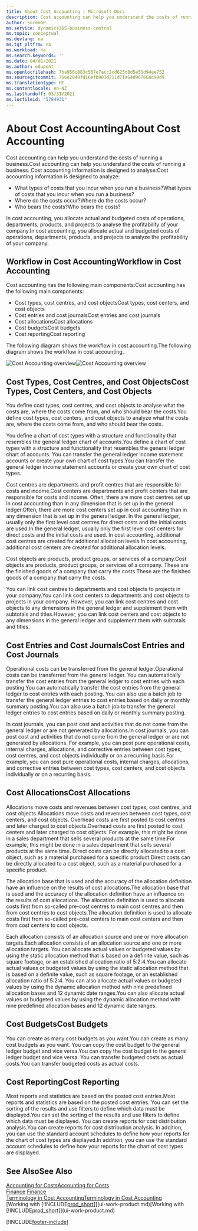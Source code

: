 ```yaml
---
title: About Cost Accounting | Microsoft Docs
description: Cost accounting can help you understand the costs of running a business.
author: SorenGP
ms.service: dynamics365-business-central
ms.topic: conceptual
ms.devlang: na
ms.tgt_pltfrm: na
ms.workload: na
ms.search.keywords: ''
ms.date: 04/01/2021
ms.author: edupont
ms.openlocfilehash: 7ba956c883c567e7acc2cd625d8d5e51d94ee753
ms.sourcegitcommit: 766e2840fd16efb901d211d7fa64d96766ac99d9
ms.translationtype: HT
ms.contentlocale: en-NZ
ms.lasthandoff: 03/31/2021
ms.locfileid: "5784931"
---
```

# <a name="about-cost-accounting"></a><span data-ttu-id="a8561-103">About Cost Accounting</span><span class="sxs-lookup"><span data-stu-id="a8561-103">About Cost Accounting</span></span>
<span data-ttu-id="a8561-104">Cost accounting can help you understand the costs of running a business.</span><span class="sxs-lookup"><span data-stu-id="a8561-104">Cost accounting can help you understand the costs of running a business.</span></span> <span data-ttu-id="a8561-105">Cost accounting information is designed to analyse:</span><span class="sxs-lookup"><span data-stu-id="a8561-105">Cost accounting information is designed to analyze:</span></span>  

-   <span data-ttu-id="a8561-106">What types of costs that you incur when you run a business?</span><span class="sxs-lookup"><span data-stu-id="a8561-106">What types of costs that you incur when you run a business?</span></span>  
-   <span data-ttu-id="a8561-107">Where do the costs occur?</span><span class="sxs-lookup"><span data-stu-id="a8561-107">Where do the costs occur?</span></span>  
-   <span data-ttu-id="a8561-108">Who bears the costs?</span><span class="sxs-lookup"><span data-stu-id="a8561-108">Who bears the costs?</span></span>  

<span data-ttu-id="a8561-109">In cost accounting, you allocate actual and budgeted costs of operations, departments, products, and projects to analyse the profitability of your company.</span><span class="sxs-lookup"><span data-stu-id="a8561-109">In cost accounting, you allocate actual and budgeted costs of operations, departments, products, and projects to analyze the profitability of your company.</span></span>  

## <a name="workflow-in-cost-accounting"></a><span data-ttu-id="a8561-110">Workflow in Cost Accounting</span><span class="sxs-lookup"><span data-stu-id="a8561-110">Workflow in Cost Accounting</span></span>  
<span data-ttu-id="a8561-111">Cost accounting has the following main components:</span><span class="sxs-lookup"><span data-stu-id="a8561-111">Cost accounting has the following main components:</span></span>  

-   <span data-ttu-id="a8561-112">Cost types, cost centres, and cost objects</span><span class="sxs-lookup"><span data-stu-id="a8561-112">Cost types, cost centers, and cost objects</span></span>  
-   <span data-ttu-id="a8561-113">Cost entries and cost journals</span><span class="sxs-lookup"><span data-stu-id="a8561-113">Cost entries and cost journals</span></span>  
-   <span data-ttu-id="a8561-114">Cost allocations</span><span class="sxs-lookup"><span data-stu-id="a8561-114">Cost allocations</span></span>  
-   <span data-ttu-id="a8561-115">Cost budgets</span><span class="sxs-lookup"><span data-stu-id="a8561-115">Cost budgets</span></span>
-   <span data-ttu-id="a8561-116">Cost reporting</span><span class="sxs-lookup"><span data-stu-id="a8561-116">Cost reporting</span></span>  

<span data-ttu-id="a8561-117">The following diagram shows the workflow in cost accounting.</span><span class="sxs-lookup"><span data-stu-id="a8561-117">The following diagram shows the workflow in cost accounting.</span></span>  

<span data-ttu-id="a8561-118">![Cost Accounting overview](media/costaccountingoverview.png "CostAccountingOverview")</span><span class="sxs-lookup"><span data-stu-id="a8561-118">![Cost Accounting overview](media/costaccountingoverview.png "CostAccountingOverview")</span></span>  

## <a name="cost-types-cost-centers-and-cost-objects"></a><span data-ttu-id="a8561-119">Cost Types, Cost Centres, and Cost Objects</span><span class="sxs-lookup"><span data-stu-id="a8561-119">Cost Types, Cost Centers, and Cost Objects</span></span>  
<span data-ttu-id="a8561-120">You define cost types, cost centres, and cost objects to analyse what the costs are, where the costs come from, and who should bear the costs.</span><span class="sxs-lookup"><span data-stu-id="a8561-120">You define cost types, cost centers, and cost objects to analyze what the costs are, where the costs come from, and who should bear the costs.</span></span>  

<span data-ttu-id="a8561-121">You define a chart of cost types with a structure and functionality that resembles the general ledger chart of accounts.</span><span class="sxs-lookup"><span data-stu-id="a8561-121">You define a chart of cost types with a structure and functionality that resembles the general ledger chart of accounts.</span></span> <span data-ttu-id="a8561-122">You can transfer the general ledger income statement accounts or create your own chart of cost types.</span><span class="sxs-lookup"><span data-stu-id="a8561-122">You can transfer the general ledger income statement accounts or create your own chart of cost types.</span></span>  

<span data-ttu-id="a8561-123">Cost centres are departments and profit centres that are responsible for costs and income.</span><span class="sxs-lookup"><span data-stu-id="a8561-123">Cost centers are departments and profit centers that are responsible for costs and income.</span></span> <span data-ttu-id="a8561-124">Often, there are more cost centres set up in cost accounting than in any dimension that is set up in the general ledger.</span><span class="sxs-lookup"><span data-stu-id="a8561-124">Often, there are more cost centers set up in cost accounting than in any dimension that is set up in the general ledger.</span></span> <span data-ttu-id="a8561-125">In the general ledger, usually only the first level cost centres for direct costs and the initial costs are used.</span><span class="sxs-lookup"><span data-stu-id="a8561-125">In the general ledger, usually only the first level cost centers for direct costs and the initial costs are used.</span></span> <span data-ttu-id="a8561-126">In cost accounting, additional cost centres are created for additional allocation levels.</span><span class="sxs-lookup"><span data-stu-id="a8561-126">In cost accounting, additional cost centers are created for additional allocation levels.</span></span>  

<span data-ttu-id="a8561-127">Cost objects are products, product groups, or services of a company.</span><span class="sxs-lookup"><span data-stu-id="a8561-127">Cost objects are products, product groups, or services of a company.</span></span> <span data-ttu-id="a8561-128">These are the finished goods of a company that carry the costs.</span><span class="sxs-lookup"><span data-stu-id="a8561-128">These are the finished goods of a company that carry the costs.</span></span>  

<span data-ttu-id="a8561-129">You can link cost centres to departments and cost objects to projects in your company.</span><span class="sxs-lookup"><span data-stu-id="a8561-129">You can link cost centers to departments and cost objects to projects in your company.</span></span> <span data-ttu-id="a8561-130">However, you can link cost centres and cost objects to any dimensions in the general ledger and supplement them with subtotals and titles.</span><span class="sxs-lookup"><span data-stu-id="a8561-130">However, you can link cost centers and cost objects to any dimensions in the general ledger and supplement them with subtotals and titles.</span></span>  

## <a name="cost-entries-and-cost-journals"></a><span data-ttu-id="a8561-131">Cost Entries and Cost Journals</span><span class="sxs-lookup"><span data-stu-id="a8561-131">Cost Entries and Cost Journals</span></span>  
<span data-ttu-id="a8561-132">Operational costs can be transferred from the general ledger.</span><span class="sxs-lookup"><span data-stu-id="a8561-132">Operational costs can be transferred from the general ledger.</span></span> <span data-ttu-id="a8561-133">You can automatically transfer the cost entries from the general ledger to cost entries with each posting.</span><span class="sxs-lookup"><span data-stu-id="a8561-133">You can automatically transfer the cost entries from the general ledger to cost entries with each posting.</span></span> <span data-ttu-id="a8561-134">You can also use a batch job to transfer the general ledger entries to cost entries based on daily or monthly summary posting.</span><span class="sxs-lookup"><span data-stu-id="a8561-134">You can also use a batch job to transfer the general ledger entries to cost entries based on daily or monthly summary posting.</span></span>  

<span data-ttu-id="a8561-135">In cost journals, you can post cost and activities that do not come from the general ledger or are not generated by allocations.</span><span class="sxs-lookup"><span data-stu-id="a8561-135">In cost journals, you can post cost and activities that do not come from the general ledger or are not generated by allocations.</span></span> <span data-ttu-id="a8561-136">For example, you can post pure operational costs, internal charges, allocations, and corrective entries between cost types, cost centres, and cost objects individually or on a recurring basis.</span><span class="sxs-lookup"><span data-stu-id="a8561-136">For example, you can post pure operational costs, internal charges, allocations, and corrective entries between cost types, cost centers, and cost objects individually or on a recurring basis.</span></span>  

## <a name="cost-allocations"></a><span data-ttu-id="a8561-137">Cost Allocations</span><span class="sxs-lookup"><span data-stu-id="a8561-137">Cost Allocations</span></span>  
<span data-ttu-id="a8561-138">Allocations move costs and revenues between cost types, cost centres, and cost objects.</span><span class="sxs-lookup"><span data-stu-id="a8561-138">Allocations move costs and revenues between cost types, cost centers, and cost objects.</span></span> <span data-ttu-id="a8561-139">Overhead costs are first posted to cost centres and later charged to cost objects.</span><span class="sxs-lookup"><span data-stu-id="a8561-139">Overhead costs are first posted to cost centers and later charged to cost objects.</span></span> <span data-ttu-id="a8561-140">For example, this might be done in a sales department that sells several products at the same time.</span><span class="sxs-lookup"><span data-stu-id="a8561-140">For example, this might be done in a sales department that sells several products at the same time.</span></span> <span data-ttu-id="a8561-141">Direct costs can be directly allocated to a cost object, such as a material purchased for a specific product.</span><span class="sxs-lookup"><span data-stu-id="a8561-141">Direct costs can be directly allocated to a cost object, such as a material purchased for a specific product.</span></span>  

<span data-ttu-id="a8561-142">The allocation base that is used and the accuracy of the allocation definition have an influence on the results of cost allocations.</span><span class="sxs-lookup"><span data-stu-id="a8561-142">The allocation base that is used and the accuracy of the allocation definition have an influence on the results of cost allocations.</span></span> <span data-ttu-id="a8561-143">The allocation definition is used to allocate costs first from so-called pre-cost centres to main cost centres and then from cost centres to cost objects.</span><span class="sxs-lookup"><span data-stu-id="a8561-143">The allocation definition is used to allocate costs first from so-called pre-cost centers to main cost centers and then from cost centers to cost objects.</span></span>  

<span data-ttu-id="a8561-144">Each allocation consists of an allocation source and one or more allocation targets.</span><span class="sxs-lookup"><span data-stu-id="a8561-144">Each allocation consists of an allocation source and one or more allocation targets.</span></span> <span data-ttu-id="a8561-145">You can allocate actual values or budgeted values by using the static allocation method that is based on a definite value, such as square footage, or an established allocation ratio of 5:2:4.</span><span class="sxs-lookup"><span data-stu-id="a8561-145">You can allocate actual values or budgeted values by using the static allocation method that is based on a definite value, such as square footage, or an established allocation ratio of 5:2:4.</span></span> <span data-ttu-id="a8561-146">You can also allocate actual values or budgeted values by using the dynamic allocation method with nine predefined allocation bases and 12 dynamic date ranges.</span><span class="sxs-lookup"><span data-stu-id="a8561-146">You can also allocate actual values or budgeted values by using the dynamic allocation method with nine predefined allocation bases and 12 dynamic date ranges.</span></span>  

## <a name="cost-budgets"></a><span data-ttu-id="a8561-147">Cost Budgets</span><span class="sxs-lookup"><span data-stu-id="a8561-147">Cost Budgets</span></span>  
<span data-ttu-id="a8561-148">You can create as many cost budgets as you want.</span><span class="sxs-lookup"><span data-stu-id="a8561-148">You can create as many cost budgets as you want.</span></span> <span data-ttu-id="a8561-149">You can copy the cost budget to the general ledger budget and vice versa.</span><span class="sxs-lookup"><span data-stu-id="a8561-149">You can copy the cost budget to the general ledger budget and vice versa.</span></span> <span data-ttu-id="a8561-150">You can transfer budgeted costs as actual costs.</span><span class="sxs-lookup"><span data-stu-id="a8561-150">You can transfer budgeted costs as actual costs.</span></span>  

## <a name="cost-reporting"></a><span data-ttu-id="a8561-151">Cost Reporting</span><span class="sxs-lookup"><span data-stu-id="a8561-151">Cost Reporting</span></span>  
<span data-ttu-id="a8561-152">Most reports and statistics are based on the posted cost entries.</span><span class="sxs-lookup"><span data-stu-id="a8561-152">Most reports and statistics are based on the posted cost entries.</span></span> <span data-ttu-id="a8561-153">You can set the sorting of the results and use filters to define which data must be displayed.</span><span class="sxs-lookup"><span data-stu-id="a8561-153">You can set the sorting of the results and use filters to define which data must be displayed.</span></span> <span data-ttu-id="a8561-154">You can create reports for cost distribution analysis.</span><span class="sxs-lookup"><span data-stu-id="a8561-154">You can create reports for cost distribution analysis.</span></span> <span data-ttu-id="a8561-155">In addition, you can use the standard account schedules to define how your reports for the chart of cost types are displayed.</span><span class="sxs-lookup"><span data-stu-id="a8561-155">In addition, you can use the standard account schedules to define how your reports for the chart of cost types are displayed.</span></span>  

## <a name="see-also"></a><span data-ttu-id="a8561-156">See Also</span><span class="sxs-lookup"><span data-stu-id="a8561-156">See Also</span></span>  
 [<span data-ttu-id="a8561-157">Accounting for Costs</span><span class="sxs-lookup"><span data-stu-id="a8561-157">Accounting for Costs</span></span>](finance-manage-cost-accounting.md)  
 <span data-ttu-id="a8561-158">[Finance](finance.md) </span><span class="sxs-lookup"><span data-stu-id="a8561-158">[Finance](finance.md) </span></span>  
 [<span data-ttu-id="a8561-159">Terminology in Cost Accounting</span><span class="sxs-lookup"><span data-stu-id="a8561-159">Terminology in Cost Accounting</span></span>](finance-terminology-in-cost-accounting.md)  
 <span data-ttu-id="a8561-160">[Working with [!INCLUDE[prod_short](includes/prod_short.md)]](ui-work-product.md)</span><span class="sxs-lookup"><span data-stu-id="a8561-160">[Working with [!INCLUDE[prod_short](includes/prod_short.md)]](ui-work-product.md)</span></span>


[!INCLUDE[footer-include](includes/footer-banner.md)]